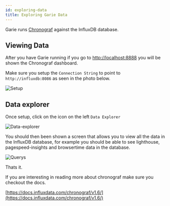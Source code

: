 ```yaml
---
id: exploring-data
title: Exploring Garie Data
---
```


Garie runs [Chronograf](https://www.influxdata.com/time-series-platform/chronograf/) against the InfluxDB database.

## Viewing Data

After you have Garie running if you go to [http://localhost:8888](http://localhost:8888) you will be shown the Chronograf dashboard.

Make sure you setup the `Connection String` to point to `http://influxdb:8086` as seen in the photo below.

![Setup](/img/docs/chronograf/setup.png "Setup")

## Data explorer

Once setup, click on the icon on the left `Data Explorer`

![Data-explorer](/img/docs/chronograf/data-explorer.png "Data-explorer")

You should then been shown a screen that allows you to view all the data in the InfluxDB database, for example you should be able to see lighthouse, pagespeed-insights and browsertime data in the database.

![Querys](/img/docs/chronograf/query.png "query")

Thats it.

If you are interesting in reading more about chronograf make sure you checkout the docs.

[https://docs.influxdata.com/chronograf/v1.6/](https://docs.influxdata.com/chronograf/v1.6/)
